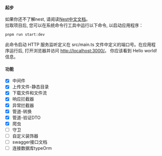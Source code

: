 #### 起步

如果你还不了解nest, 请阅读[Nest中文文档](https://docs.nestjs.cn/9/introduction)。  
拉取项目后, 您可以在系统命令行工具中运行以下命令, 以启动应用程序：

``` bash
pnpm run start:dev
```

此命令启动 HTTP 服务监听定义在 src/main.ts 文件中定义的端口号。在应用程序运行后, 打开浏览器并访问 <http://localhost:3000/>。 你应该看到 Hello world! 信息。

#### 功能

- [x] 中间件
- [x] 上传文件-静态目录
- [x] 下载文件和文件流
- [x] 响应拦截器
- [x] 异常拦截器
- [x] 管道-转换
- [x] 管道-验证DTO
- [x] 爬虫
- [ ] 守卫
- [ ] 自定义装饰器
- [ ] swagger接口文档
- [ ] 连接数据库typeOrm
